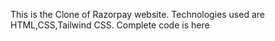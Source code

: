 This is the Clone of Razorpay website.
Technologies used are HTML,CSS,Tailwind CSS.
Complete code is here
